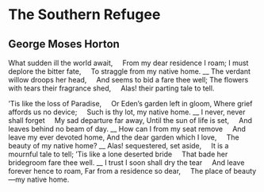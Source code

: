 # The Southern Refugee
## George Moses Horton
What sudden ill the world await,
    From my dear residence I roam;
I must deplore the bitter fate,
    To straggle from my native home.
 __
The verdant willow droops her head,
    And seems to bid a fare thee well;
The flowers with tears their fragrance shed,
    Alas! their parting tale to tell.

’Tis like the loss of Paradise,
    Or Eden’s garden left in gloom,
Where grief affords us no device;
    Such is thy lot, my native home.
 __
I never, never shall forget
    My sad departure far away,
Until the sun of life is set,
    And leaves behind no beam of day.
 __
How can I from my seat remove
    And leave my ever devoted home,
And the dear garden which I love,
    The beauty of my native home?
 __
Alas! sequestered, set aside,
    It is a mournful tale to tell;
’Tis like a lone deserted bride
    That bade her bridegroom fare thee well.
 __
I trust I soon shall dry the tear
    And leave forever hence to roam,
Far from a residence so dear,
    The place of beauty—my native home.